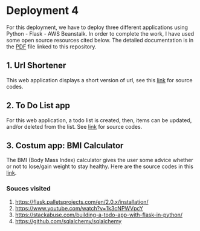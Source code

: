 # Deployment 4

For this deployment, we have to deploy three different applications using Python - Flask - AWS Beanstalk.
In order to complete the work, I have used some open source resources cited below.
The detailed documentation is in the [PDF](https://github.com/ibrahima1289/DEPLOY4_FLASK_APP/blob/main/Dplymnt4_apps_IDiallo.pdf) file linked to this repository.

## 1. Url Shortener

This web application displays a short version of url, see this [link](https://github.com/ibrahima1289/DEPLOY4_FLASK_APP) for source codes.

## 2. To Do List app 

For this web application, a todo list is created, then, items can be updated, and/or deleted from the list. See [link](https://github.com/ibrahima1289/todo-app-flask) for source codes.

## 3. Costum app: BMI Calculator

The BMI (Body Mass Index) calculator gives the user some advice whether or not to lose/gain weight to stay healthy. Here are the source codes in this [link](https://github.com/ibrahima1289/bmi-calculator-flask).

### Souces visited

1. https://flask.palletsprojects.com/en/2.0.x/installation/
2. https://www.youtube.com/watch?v=1k3cNPWVpcY
3. https://stackabuse.com/building-a-todo-app-with-flask-in-python/
4. https://github.com/sqlalchemy/sqlalchemy 
